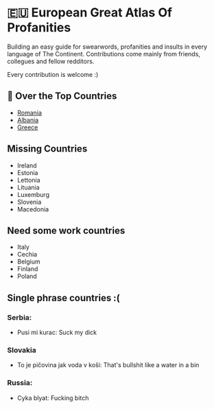 # 🇪🇺 European Great Atlas Of Profanities
Building an easy guide for swearwords, profanities and insults in every language of The Continent.
Contributions come mainly from friends, collegues and fellow redditors.

Every contribution is welcome :)

## :tada: Over the Top Countries
  - [Romania](Romania.md)
  - [Albania](Albania.md)
  - [Greece](Greece.md)
    
## Missing Countries
 - Ireland
 - Estonia
 - Lettonia
 - Lituania
 - Luxemburg 
 - Slovenia
 - Macedonia

## Need some work countries
  - Italy
  - Cechia
  - Belgium
  - Finland
  - Poland

## Single phrase countries :(

### Serbia:
- Pusi mi kurac: Suck my dick

### Slovakia
- To je pičovina jak voda v koši: That's bullshit like a water in a bin

### Russia:
- Cyka blyat: Fucking bitch
